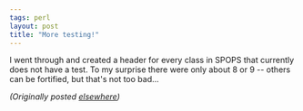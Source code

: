 ```yaml
---
tags: perl
layout: post
title: "More testing!"
---
```




I went through and created a header for every class in SPOPS that currently does not have a test. To my surprise there were only about 8 or 9 -- others can be fortified, but that's not too bad...

<p>
<p><em>(Originally posted <a href="http://use.perl.org/~lachoy/journal/7428">elsewhere</a>)</em></p>


